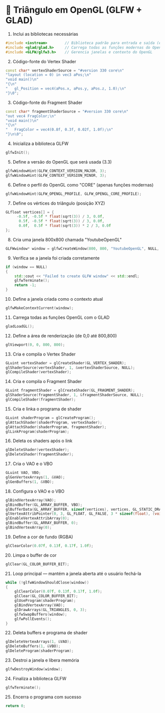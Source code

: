 # 🧱 Triângulo em OpenGL (GLFW + GLAD)

1. Inclui as bibliotecas necessárias
```cpp
#include <iostream>        // Biblioteca padrão para entrada e saída (ex: cout)
#include <glad/glad.h>     // Carrega todas as funções modernas do OpenGL
#include <GLFW/glfw3.h>    // Gerencia janelas e contexto do OpenGL
```

2. Código-fonte do Vertex Shader
```cpp
const char* vertexShaderSource = "#version 330 core\n"
"layout (location = 0) in vec3 aPos;\n"
"void main()\n"
"{\n"
"   gl_Position = vec4(aPos.x, aPos.y, aPos.z, 1.0);\n"
"}\0";
```

3. Código-fonte do Fragment Shader
```cpp
const char* fragmentShaderSource = "#version 330 core\n"
"out vec4 FragColor;\n"
"void main()\n"
"{\n"
"   FragColor = vec4(0.8f, 0.3f, 0.02f, 1.0f);\n"
"}\n\0";
```

4. Inicializa a biblioteca GLFW
```cpp
glfwInit();
```

5. Define a versão do OpenGL que será usada (3.3)
```cpp
glfwWindowHint(GLFW_CONTEXT_VERSION_MAJOR, 3);
glfwWindowHint(GLFW_CONTEXT_VERSION_MINOR, 3);
```

6. Define o perfil do OpenGL como "CORE" (apenas funções modernas)
```cpp
glfwWindowHint(GLFW_OPENGL_PROFILE, GLFW_OPENGL_CORE_PROFILE);
```

7. Define os vértices do triângulo (posição XYZ)
```cpp
GLfloat vertices[] = {
     -0.5f, -0.5f * float(sqrt(3)) / 3, 0.0f, 
      0.5f, -0.5f * float(sqrt(3)) / 3, 0.0f, 
      0.0f,  0.5f * float(sqrt(3)) * 2 / 3, 0.0f  
};
```

8. Cria uma janela 800x800 chamada "YoutubeOpenGL"
```cpp
GLFWwindow* window = glfwCreateWindow(800, 800, "YoutubeOpenGL", NULL, NULL);
```

9. Verifica se a janela foi criada corretamente
```cpp
if (window == NULL)
{
    std::cout << "Failed to create GLFW window" << std::endl;
    glfwTerminate();
    return -1;
}
```

10. Define a janela criada como o contexto atual
```cpp
glfwMakeContextCurrent(window);
```

11. Carrega todas as funções OpenGL com o GLAD
```cpp
gladLoadGL();
```

12. Define a área de renderização (de 0,0 até 800,800)
```cpp
glViewport(0, 0, 800, 800);
```


13. Cria e compila o Vertex Shader
```cpp
GLuint vertexShader = glCreateShader(GL_VERTEX_SHADER);
glShaderSource(vertexShader, 1, &vertexShaderSource, NULL);
glCompileShader(vertexShader);
```

14. Cria e compila o Fragment Shader
```cpp
GLuint fragmentShader = glCreateShader(GL_FRAGMENT_SHADER);
glShaderSource(fragmentShader, 1, &fragmentShaderSource, NULL);
glCompileShader(fragmentShader);
```

15. Cria e linka o programa de shader
```cpp
GLuint shaderProgram = glCreateProgram();
glAttachShader(shaderProgram, vertexShader);
glAttachShader(shaderProgram, fragmentShader);
glLinkProgram(shaderProgram);
```


16. Deleta os shaders após o link
```cpp
glDeleteShader(vertexShader);
glDeleteShader(fragmentShader);
```

17. Cria o VAO e o VBO
```cpp
GLuint VAO, VBO;
glGenVertexArrays(1, &VAO);
glGenBuffers(1, &VBO);
```

18. Configura o VAO e o VBO
```cpp
glBindVertexArray(VAO);
glBindBuffer(GL_ARRAY_BUFFER, VBO);
glBufferData(GL_ARRAY_BUFFER, sizeof(vertices), vertices, GL_STATIC_DRAW);
glVertexAttribPointer(0, 3, GL_FLOAT, GL_FALSE, 3 * sizeof(float), (void*)0);
glEnableVertexAttribArray(0);
glBindBuffer(GL_ARRAY_BUFFER, 0);
glBindVertexArray(0);
```

19. Define a cor de fundo (RGBA)
```cpp
glClearColor(0.07f, 0.13f, 0.17f, 1.0f);
```

20. Limpa o buffer de cor
```cpp
glClear(GL_COLOR_BUFFER_BIT);
```

21. Loop principal — mantém a janela aberta até o usuário fechá-la
```cpp
while (!glfwWindowShouldClose(window))
{
    glClearColor(0.07f, 0.13f, 0.17f, 1.0f);
    glClear(GL_COLOR_BUFFER_BIT);
    glUseProgram(shaderProgram);
    glBindVertexArray(VAO);
    glDrawArrays(GL_TRIANGLES, 0, 3);
    glfwSwapBuffers(window);
    glfwPollEvents();
}
```

22. Deleta buffers e programa de shader
```cpp
glDeleteVertexArrays(1, &VAO);
glDeleteBuffers(1, &VBO);
glDeleteProgram(shaderProgram);
```

23. Destroi a janela e libera memória
```cpp
glfwDestroyWindow(window);
```

24. Finaliza a biblioteca GLFW
```cpp
glfwTerminate();
```

25. Encerra o programa com sucesso
```cpp
return 0;
```
